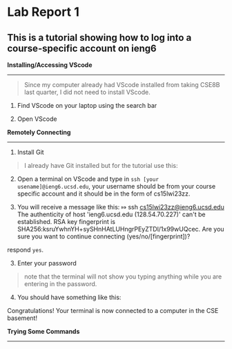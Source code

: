 Lab Report 1
============
This is a tutorial showing how to log into a course-specific account on ieng6
------------------------

**Installing/Accessing VScode**
***

> Since my computer already had VScode installed from taking CSE8B last quarter, I did not need to install VScode.

1. Find VScode on your laptop using the search bar

2. Open VScode



**Remotely Connecting**
***
1. Install Git

> I already have Git installed but for the tutorial use this: 

2. Open a terminal on VScode and type in `ssh [your usename]@ieng6.ucsd.edu`, your username should be from your course specific account and it should be in the form of  cs15lwi23zz.

3. You will receive a message like this: 
⤇ ssh cs15lwi23zz@ieng6.ucsd.edu
The authenticity of host 'ieng6.ucsd.edu (128.54.70.227)' can't be established.
RSA key fingerprint is SHA256:ksruYwhnYH+sySHnHAtLUHngrPEyZTDl/1x99wUQcec.
Are you sure you want to continue connecting (yes/no/[fingerprint])? 

respond `yes`.

3. Enter your password 
> note that the terminal will not show you typing anything while you are entering in the password.

4. You should have something like this:



Congratulations! Your terminal is now connected to a computer in the CSE basement!


**Trying Some Commands**
***
